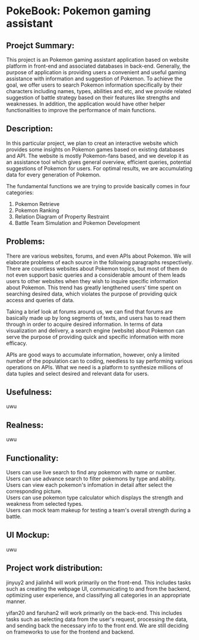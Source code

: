 # PokeBook: Pokemon gaming assistant


## Proejct Summary:

This project is an Pokemon gaming assistant application based on website platform in front-end and associated databases in back-end. Generally, the purpose of application is providing users a convenient and useful gaming assistance with information and suggestion of Pokemon. To achieve the goal, we offer users to search Pokemon information specifically by their characters including names, types, abilities and etc, and we provide related suggestion of battle strategy based on their features like strengths and weaknesses. In addition, the application would have other helper functionalities to improve the performance of main functions. 

## Description:
In this particular project, we plan to creat an interactive website which provides some insights on Pokemon games based on existing databases and API. The website is mostly Pokemon-fans based, and we develop it as an assistance tool which gives general overview, efficient queries, potential suggestions of Pokemon for users. For optimal results, we are accumulating data for every generation of Pokemon.

The fundamental functions we are trying to provide basically comes in four categories:

1. Pokemon Retrieve
2. Pokemon Ranking 
3. Relation Diagram of Property Restraint
4. Battle Team Simulation and Pokemon Development


## Problems:
There are various websites, forums, and even APIs about Pokemon. We will elaborate problems of each source in the following paragraphs respectively.
There are countless websites about Pokemon topics, but most of them do not even support basic queries and a considerable amount of them leads users to other websites when they wish to inquire specific information about Pokemon. This trend has greatly lengthened users’ time spent on searching desired data, which violates the purpose of providing quick access and queries of data.  
  
Taking a brief look at forums around us, we can find that forums are basically made up by long segments of texts, and users has to read them through in order to acquire desired information. In terms of data visualization and delivery, a search engine (website) about Pokemon can serve the purpose of providing quick and specific information with more efficacy.  
  
APIs are good ways to accumulate information, however, only a limited number of the population can to coding, needless to say performing various operations on APIs. What we need is a platform to synthesize millions of data tuples and select desired and relevant data for users.


## Usefulness:
uwu

## Realness:
uwu

## Functionality:
Users can use live search to find any pokemon with name or number.  
Users can use advance search to filter pokemons by type and ability.  
Users can view each pokemon's infomation in detail after select the corresponding picture.  
Users can use pokemon type calculator which displays the strength and weakness from selected types.  
Users can mock team makeup for testing a team's overall strength during a battle.  

## UI Mockup:
uwu

## Project work distribution:
jinyuy2 and jialinh4 will work primarily on the front-end. This includes tasks such as creating the webpage UI, communicating to and from the backend, optimizing user experience, and classifying all categories in an appropriate manner.   
  
yifan20 and faruhan2 will work primarily on the back-end. This includes tasks such as selecting data from the user's request, processing the data, and sending back the necessary info to the front end. We are still deciding on frameworks to use for the frontend and backend.
